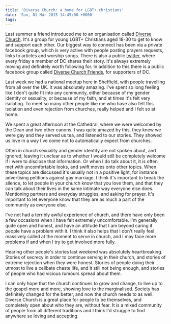 ```yaml
---
title: 'Diverse Church: a home for LGBT+ christians'
date: 'Sun, 01 Mar 2015 14:45:08 +0000'
tags:
---
```

Last summer a friend introduced me to an organisation called <a href="http://diversechurch.org.uk/" target="_blank">Diverse Church</a>. It's a group for young LGBT+ Christians aged 18-30 to get to know and support each other. Our biggest way to connect has been via a private facebook group, which is very active with people posting prayers requests, links to articles and worship songs. There is also a public <a href="https://twitter.com/Diverse_Church" target="_blank">twitter</a>, where every friday a member of DC shares their story. It's always extremely moving and definitely worth following for. In addition to this there is a public facebook group called <a href="https://www.facebook.com/groups/266684290183607/" target="_blank">Diverse Church Friends</a>, for supporters of DC.

Last week we had a national meetup here in Sheffield, with people travelling from all over the UK. It was absolutely amazing. I've spent so long feeling like I don't quite fit into any community, either because of my gender identity or sexuality, or because of my faith, and at times it's felt very isolating. To meet so many other people like me who have also felt this isolation and even rejection from churches, really helped and I felt so at home.

We spent a great afternoon at the Cathedral, where we were welcomed by the Dean and two other canons. I was quite amazed by this, they knew we were gay and they served us tea, and listened to our stories. They showed us love in a way I've come not to automatically expect from churches.

Often in church sexuality and gender identity are not spoken about, and ignored, leaving it unclear as to whether I would still be completely welcome if I were to disclose that information. Or when I do talk about it, it is often met with uncomfortable looks, and swift moves onto other topics. When these topics are discussed it's usually not in a positive light, for instance advertising petitions against gay marriage. I think it's important to break the silence, to let people in your church know that you love them, and that they can talk about their lives in the same intimate way everyone else does. Mentioning partners and everyday struggles, and asking for prayer. It's important to let everyone know that they are as much a part of the community as everyone else.

I've not had a terribly awful experience of church, and there have only been a few occasions when I have felt extremely uncomfortable. I'm generally quite open and honest, and have an attitude that I am beyond caring if people have a problem with it. I think it also helps that I don't really feel massively called at the moment to serve in church, and I may face more problems if and when I try to get involved more fully.

Hearing other people's stories last weekend was absolutely heartbreaking. Stories of secrecy in order to continue serving in their church, and stories of extreme rejection when they were honest. Stories of people doing their utmost to live a celibate chaste life, and it still not being enough, and stories of people who had vicious rumours spread about them.

I can only hope that the church continues to grow and change, to live up to the gospel more and more, showing love to the marginalised. Society has definitely changed for the better, and now the church needs to as well. Diverse Church is a great place for people to be themselves, and completely open about who they are, without fear. It is a mixed community of people from all different traditions and I think I'd struggle to find anywhere so loving and accepting.